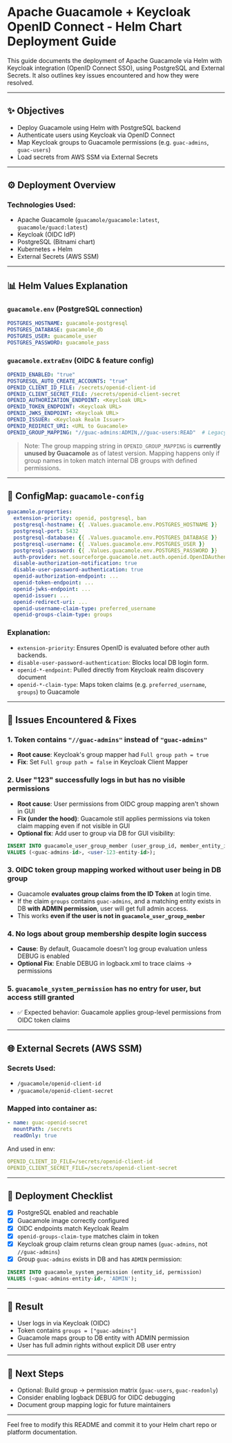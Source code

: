 # Apache Guacamole + Keycloak OpenID Connect - Helm Chart Deployment Guide

This guide documents the deployment of Apache Guacamole via Helm with Keycloak integration (OpenID Connect SSO), using PostgreSQL and External Secrets. It also outlines key issues encountered and how they were resolved.

---

## ✨ Objectives

- Deploy Guacamole using Helm with PostgreSQL backend
- Authenticate users using Keycloak via OpenID Connect
- Map Keycloak groups to Guacamole permissions (e.g. `guac-admins`, `guac-users`)
- Load secrets from AWS SSM via External Secrets

---

## ⚙️ Deployment Overview

### Technologies Used:
- Apache Guacamole (`guacamole/guacamole:latest`, `guacamole/guacd:latest`)
- Keycloak (OIDC IdP)
- PostgreSQL (Bitnami chart)
- Kubernetes + Helm
- External Secrets (AWS SSM)

---

## 📊 Helm Values Explanation

### `guacamole.env` (PostgreSQL connection)
```yaml
POSTGRES_HOSTNAME: guacamole-postgresql
POSTGRES_DATABASE: guacamole_db
POSTGRES_USER: guacamole_user
POSTGRES_PASSWORD: guacamole_pass
```

### `guacamole.extraEnv` (OIDC & feature config)
```yaml
OPENID_ENABLED: "true"
POSTGRESQL_AUTO_CREATE_ACCOUNTS: "true"
OPENID_CLIENT_ID_FILE: /secrets/openid-client-id
OPENID_CLIENT_SECRET_FILE: /secrets/openid-client-secret
OPENID_AUTHORIZATION_ENDPOINT: <Keycloak URL>
OPENID_TOKEN_ENDPOINT: <Keycloak URL>
OPENID_JWKS_ENDPOINT: <Keycloak URL>
OPENID_ISSUER: <Keycloak Realm Issuer>
OPENID_REDIRECT_URI: <URL to Guacamole>
OPENID_GROUP_MAPPING: "//guac-admins:ADMIN,//guac-users:READ"  # Legacy feature (not yet used)
```

> Note: The group mapping string in `OPENID_GROUP_MAPPING` is **currently unused by Guacamole** as of latest version. Mapping happens only if group names in token match internal DB groups with defined permissions.

---

## 📁 ConfigMap: `guacamole-config`
```yaml
guacamole.properties:
  extension-priority: openid, postgresql, ban
  postgresql-hostname: {{ .Values.guacamole.env.POSTGRES_HOSTNAME }}
  postgresql-port: 5432
  postgresql-database: {{ .Values.guacamole.env.POSTGRES_DATABASE }}
  postgresql-username: {{ .Values.guacamole.env.POSTGRES_USER }}
  postgresql-password: {{ .Values.guacamole.env.POSTGRES_PASSWORD }}
  auth-provider: net.sourceforge.guacamole.net.auth.openid.OpenIDAuthenticationProvider
  disable-authorization-notification: true
  disable-user-password-authentication: true
  openid-authorization-endpoint: ...
  openid-token-endpoint: ...
  openid-jwks-endpoint: ...
  openid-issuer: ...
  openid-redirect-uri: ...
  openid-username-claim-type: preferred_username
  openid-groups-claim-type: groups
```

### Explanation:
- `extension-priority`: Ensures OpenID is evaluated before other auth backends.
- `disable-user-password-authentication`: Blocks local DB login form.
- `openid-*-endpoint`: Pulled directly from Keycloak realm discovery document
- `openid-*-claim-type`: Maps token claims (e.g. `preferred_username`, `groups`) to Guacamole

---

## 🚫 Issues Encountered & Fixes

### 1. **Token contains `"//guac-admins"` instead of `"guac-admins"`**
- **Root cause**: Keycloak's group mapper had `Full group path = true`
- **Fix**: Set `Full group path = false` in Keycloak Client Mapper

### 2. **User "123" successfully logs in but has no visible permissions**
- **Root cause**: User permissions from OIDC group mapping aren't shown in GUI
- **Fix (under the hood)**: Guacamole still applies permissions via token claim mapping even if not visible in GUI
- **Optional fix**: Add user to group via DB for GUI visibility:
```sql
INSERT INTO guacamole_user_group_member (user_group_id, member_entity_id)
VALUES (<guac-admins-id>, <user-123-entity-id>);
```

### 3. **OIDC token group mapping worked without user being in DB group**
- Guacamole **evaluates group claims from the ID Token** at login time.
- If the claim `groups` contains `guac-admins`, and a matching entity exists in DB **with ADMIN permission**, user will get full admin access.
- This works **even if the user is not in `guacamole_user_group_member`**

### 4. **No logs about group membership despite login success**
- **Cause**: By default, Guacamole doesn’t log group evaluation unless DEBUG is enabled
- **Optional Fix**: Enable DEBUG in logback.xml to trace claims -> permissions

### 5. **`guacamole_system_permission` has no entry for user, but access still granted**
- ✅ Expected behavior: Guacamole applies group-level permissions from OIDC token claims

---

## 🌐 External Secrets (AWS SSM)

### Secrets Used:
- `/guacamole/openid-client-id`
- `/guacamole/openid-client-secret`

### Mapped into container as:
```yaml
- name: guac-openid-secret
  mountPath: /secrets
  readOnly: true
```

And used in env:
```yaml
OPENID_CLIENT_ID_FILE=/secrets/openid-client-id
OPENID_CLIENT_SECRET_FILE=/secrets/openid-client-secret
```

---

## 🚀 Deployment Checklist

- [x] PostgreSQL enabled and reachable
- [x] Guacamole image correctly configured
- [x] OIDC endpoints match Keycloak Realm
- [x] `openid-groups-claim-type` matches claim in token
- [x] Keycloak group claim returns clean group names (`guac-admins`, not `//guac-admins`)
- [x] Group `guac-admins` exists in DB and has `ADMIN` permission:
```sql
INSERT INTO guacamole_system_permission (entity_id, permission)
VALUES (<guac-admins-entity-id>, 'ADMIN');
```

---

## 🎯 Result

- User logs in via Keycloak (OIDC)
- Token contains `groups = ["guac-admins"]`
- Guacamole maps group to DB entity with ADMIN permission
- User has full admin rights without explicit DB user entry

---

## 🚀 Next Steps
- Optional: Build group -> permission matrix (`guac-users`, `guac-readonly`)
- Consider enabling logback DEBUG for OIDC debugging
- Document group mapping logic for future maintainers

---

Feel free to modify this README and commit it to your Helm chart repo or platform documentation.
